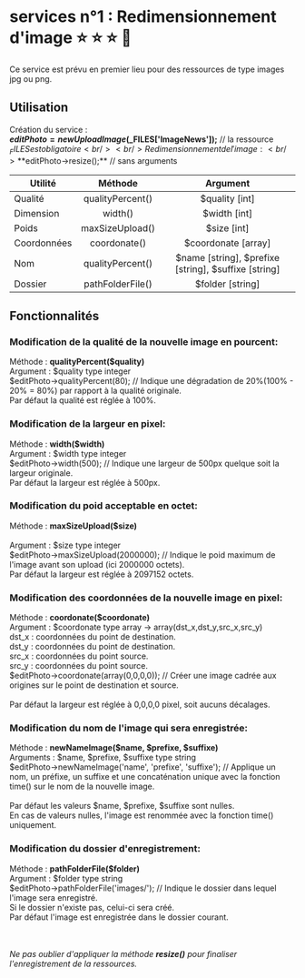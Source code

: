 # services n°1 : Redimensionnement d'image  :star: :star: :star: :milky_way:

Ce service est prévu en premier lieu pour des ressources de type images jpg ou png.

## Utilisation

Création du service :<br/>
**$editPhoto = new UploadImage($_FILES['ImageNews']);** // la ressource $_FILES est obligatoire<br/>
<br/>
Redimensionnement de l'image :<br/>
**$editPhoto->resize();** // sans arguments<br/>

<table>
    <thead>
        <tr>
            <th align="center">Utilité</th>
            <th align="center">Méthode</th>
            <th align="center">Argument</th>
        </tr>
    </thead>
    <tbody>
        <tr>
            <td>Qualité</td>
            <td align="center">qualityPercent()</td>
            <td align="center">$quality [int]</td>
        </tr>
        <tr>
            <td>Dimension</td>
            <td align="center">width()</td>
            <td align="center">$width [int]</td>
        </tr>
        <tr>
            <td>Poids</td>
            <td align="center">maxSizeUpload()</td>
            <td align="center">$size [int]</td>
        </tr>
        <tr>
            <td>Coordonnées</td>
            <td align="center">coordonate()</td>
            <td align="center">$coordonate [array]</td>
        </tr>
        <tr>
            <td>Nom</td>
            <td align="center">qualityPercent()</td>
            <td align="center">$name [string], $prefixe [string], $suffixe [string]</td>
        </tr>
        <tr>
            <td>Dossier</td>
            <td align="center">pathFolderFile()</td>
            <td align="center">$folder [string]</td>
        </tr>
    </tbody>
</table>

## Fonctionnalités

### Modification de la qualité de la nouvelle image en pourcent:
Méthode : **qualityPercent($quality)**<br/>
Argument : $quality type integer<br/>
$editPhoto->qualityPercent(80); // Indique une dégradation de 20%(100% - 20% = 80%) par rapport à la qualité originale.<br/>
Par défaut la qualité est réglée à 100%.<br/>

### Modification de la largeur en pixel:
Méthode : **width($width)**   <br/>
Argument : $width type integer   <br/>
$editPhoto->width(500); // Indique une largeur de 500px quelque soit la largeur originale.  <br/> 
Par défaut la largeur est réglée à 500px.   <br/>

### Modification du poid acceptable en octet:
Méthode : **maxSizeUpload($size)**<br/>   
Argument : $size type integer  <br/> 
$editPhoto->maxSizeUpload(2000000); // Indique le poid maximum de l'image avant son upload (ici 2000000 octets).  <br/> 
Par défaut la largeur est réglée à 2097152 octets.  <br/> 

### Modification des coordonnées de la nouvelle image en pixel:
Méthode : **coordonate($coordonate)**   <br/>
Argument : $coordonate type array -> array(dst_x,dst_y,src_x,src_y) <br/>
dst_x : coordonnées du point de destination.  <br/>
dst_y : coordonnées du point de destination.  <br/>
src_x : coordonnées du point source.  <br/>
src_y : coordonnées du point source.   <br/>
$editPhoto->coordonate(array(0,0,0,0)); // Créer une image cadrée aux origines sur le point de destination et source. <br/>  
Par défaut la largeur est réglée à 0,0,0,0 pixel, soit aucuns décalages. <br/>

### Modification du nom de l'image qui sera enregistrée:
Méthode : **newNameImage($name, $prefixe, $suffixe)**  <br/> 
Arguments : $name, $prefixe, $suffixe type string  <br/> 
$editPhoto->newNameImage('name', 'prefixe', 'suffixe'); // Applique un nom, un préfixe, un suffixe et une concaténation unique    avec la fonction time() sur le nom de la nouvelle image.   <br/>  
Par défaut les valeurs $name, $prefixe, $suffixe sont nulles.  <br/>
En cas de valeurs nulles, l'image est renommée avec la fonction time() uniquement. <br/> 

### Modification du dossier d'enregistrement:
Méthode : **pathFolderFile($folder)**  <br/>
Argument : $folder type string <br/> 
$editPhoto->pathFolderFile('images/'); // Indique le dossier dans lequel l'image sera enregistré.  <br/> 
Si le dossier n'existe pas, celui-ci sera créé.  <br/>
Par défaut l'image est enregistrée dans le dossier courant.  <br/>
   
<br/><br/>
*Ne pas oublier d'appliquer la méthode **resize()** pour finaliser l'enregistrement de la ressources.* <br/>
